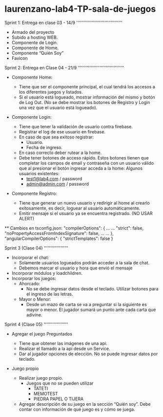 # laurenzano-lab4-TP-sala-de-juegos

Sprint 1: Entrega en clase 03 - 14/9
''''''''''''''''''''''''''''''''''''

- Armado del proyecto
- Subido a hosting WEB.
- Componente de Login.
- Componente de Home.
- Componente “Quién Soy”
- Favicon



Sprint 2: Entrega en Clase 04 - 21/9
''''''''''''''''''''''''''''''''''''

- Componente Home:
    - Tiene que ser el componente principal, el cual tendrá los accesos a los diferentes juegos y listados.
    - Si el usuario está logueado, mostrar información del mismo y botón de Log Out. (No se debe mostrar los botones de Registro y Login una vez que el usuario está logueado).

- Componente Login:
	- Tiene que tener la validación de usuario contra firebase.
	- Registrar el log de ese usuario en firebase.
	- En caso de que sea exitoso registrar:
		- Usuario.
		- Fecha de ingreso.
	- En caso correcto deber rutear a la home.
    - Debe tener botones de acceso rápido.
      Estos botones tienen que completar los campos de email y contraseña con un usuario válido que al presionar el botón ingresar acceda a la home:
      Algunos usuarios existentes:
      -	test1@lab4.com / password
      - admin@admin.com / password

- Componente Registro:
    - Tiene que generar un nuevo usuario y redirigir al home al crearlo exitosamente, es decir, loguear al usuario automáticamente.
    - Emitir mensaje si el usuario ya se encuentra registrado. (NO USAR ALERT)

**	Cambios en tsconfig.json:
	"compilerOptions": {
	 ...
	 ...
	   "strict": false,
	   "noPropertyAccessFromIndexSignature": false,
	 ...
	 ...
	},
	  "angularCompilerOptions": {
	    "strictTemplates": false
	  }


Sprint 3 (Clase 04)
'''''''''''''''''''

-	Incorporar el chat:
	-	Solamente usuarios logueados podrán acceder a la sala de chat.
	-	Debemos marcar el usuario y hora que envió el mensaje
-	Incorporar módulos y loadchildren.
-	Incorporar los juegos:
	-	Ahorcado:
		-	No se debe ingresar datos desde el teclado. Utilizar botones para el ingreso de las letras.
	-	Mayor o Menor:
		-	Desde un mazo de carta se va a preguntar si la siguiente es mayor o menor.
			El jugador sumará un punto ante cada carta que adivine.


Sprint 4 (Clase 05)
'''''''''''''''''''

- Agregar el juego Preguntados
	- Tiene que obtener las imágenes de una api.
	- Realizar el llamado a la api desde un Service.
	- Dar al jugador opciones de elección. No se puede ingresar datos por teclado.

- Juego propio
	- Realizar juego propio.
		- Juegos que no se pueden utilizar
			- TATETI
			- MEMOTEST
			- PIEDRA PAPEL O TIJERA
	- Agregar descripción de su juego en la sección “Quién soy”. Debe contar con información de qué juego es y cómo se juega.

